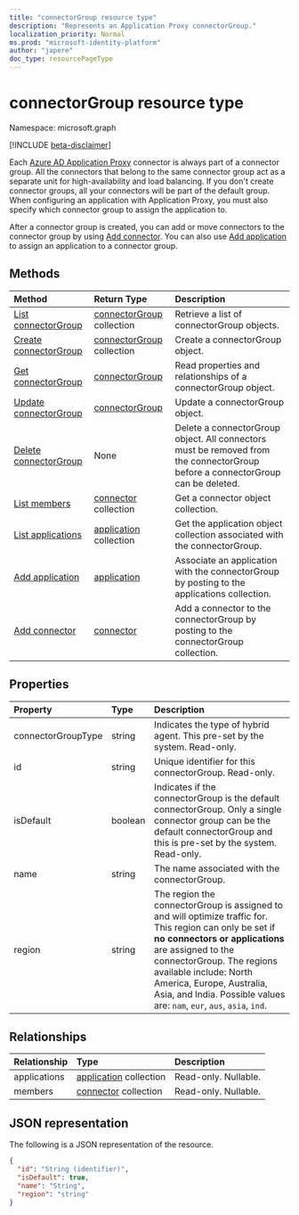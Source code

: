 ```yaml
---
title: "connectorGroup resource type"
description: "Represents an Application Proxy connectorGroup."
localization_priority: Normal
ms.prod: "microsoft-identity-platform"
author: "japere"
doc_type: resourcePageType
---
```


# connectorGroup resource type

Namespace: microsoft.graph

[!INCLUDE [beta-disclaimer](../../includes/beta-disclaimer.md)]

Each [Azure AD Application Proxy](https://aka.ms/whyappproxy) connector is always part of a connector group. All the connectors that belong to the same connector group act as a separate unit for high-availability and load balancing. If you don't create connector groups, all your connectors will be part of the default group. When configuring an application with Application Proxy, you must also specify which connector group to assign the application to.

After a connector group is created, you can add or move connectors to the connector group by using [Add connector](../api/connectorgroup-post-members.md). You can also use [Add application](../api/connectorgroup-post-applications.md) to assign an application to a connector group.

## Methods

| Method		   | Return Type	|Description|
|:---------------|:--------|:----------|
|[List connectorGroup](../api/connectorgroup-list.md) |[connectorGroup](connectorgroup.md) collection | Retrieve a list of connectorGroup objects. |
|[Create connectorGroup](../api/connectorgroup-post.md) |[connectorGroup](connectorgroup.md) collection | Create a connectorGroup object. |
|[Get connectorGroup](../api/connectorgroup-get.md) | [connectorGroup](connectorgroup.md) | Read properties and relationships of a connectorGroup object. |
|[Update connectorGroup](../api/connectorgroup-update.md) | [connectorGroup](connectorgroup.md)| Update a connectorGroup object. |
|[Delete connectorGroup](../api/connectorgroup-delete.md) | None | Delete a connectorGroup object. All connectors must be removed from the connectorGroup before a connectorGroup can be deleted. |
|[List members](../api/connectorgroup-list-members.md) |[connector](connector.md) collection| Get a connector object collection. |
|[List applications](../api/connectorgroup-list-applications.md) |[application](application.md) collection| Get the application object collection associated with the connectorGroup. |
|[Add application](../api/connectorgroup-post-applications.md) |[application](application.md)| Associate an application with the connectorGroup by posting to the applications collection. |
|[Add connector](../api/connectorgroup-post-members.md) |[connector](connector.md)| Add a connector to the connectorGroup by posting to the connectorGroup collection. |

## Properties
| Property	   | Type	|Description|
|:---------------|:--------|:----------|
|connectorGroupType|string| Indicates the type of hybrid agent. This pre-set by the system. Read-only. |
|id|string| Unique identifier for this connectorGroup. Read-only. |
|isDefault|boolean| Indicates if the connectorGroup is the default connectorGroup. Only a single connector group can be the default connectorGroup and this is pre-set by the system. Read-only. |
|name|string| The name associated with the connectorGroup. |
|region|string| The region the connectorGroup is assigned to and will optimize traffic for. This region can only be set if **no connectors or applications** are assigned to the connectorGroup. The regions available include: North America, Europe, Australia, Asia, and India. Possible values are: `nam`, `eur`, `aus`, `asia`, `ind`.|

## Relationships
| Relationship | Type	|Description|
|:---------------|:--------|:----------|
|applications|[application](application.md) collection| Read-only. Nullable.|
|members|[connector](connector.md) collection| Read-only. Nullable.|

## JSON representation

The following is a JSON representation of the resource.

<!-- {
  "blockType": "resource",
  "keyProperty":"id",
  "optionalProperties": [

  ],
  "@odata.type": "microsoft.graph.connectorGroup"
}-->

```json
{
  "id": "String (identifier)",
  "isDefault": true,
  "name": "String",
  "region": "string"
}

```

<!-- uuid: 8fcb5dbc-d5aa-4681-8e31-b001d5168d79
2015-10-25 14:57:30 UTC -->
<!--
{
  "type": "#page.annotation",
  "description": "connectorGroup resource",
  "keywords": "",
  "section": "documentation",
  "tocPath": "",
  "suppressions": []
}
-->



